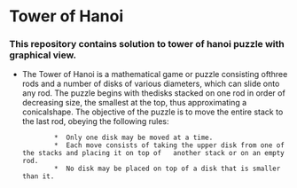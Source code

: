 # Tower of Hanoi

### This repository contains solution to tower of hanoi puzzle with graphical view.

- The Tower of Hanoi is a mathematical game or puzzle consisting ofthree rods and a number of disks of various diameters, which can slide onto any rod. The puzzle begins with thedisks stacked on one rod in order of decreasing size, the smallest at the top, thus approximating a conicalshape. The objective of the puzzle is to move the entire stack to the last rod, obeying the following rules:

              *  Only one disk may be moved at a time.
              *  Each move consists of taking the upper disk from one of the stacks and placing it on top of   another stack or on an empty rod.
              *  No disk may be placed on top of a disk that is smaller than it.
